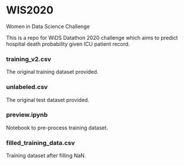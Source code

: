 # WIS2020
Women in Data Science Challenge 

This is a repo for WiDS Datathon 2020 challenge which aims to predict hospital death probability given ICU patient record.


### training_v2.csv               

The original training dataset provided.

### unlabeled.csv                 

The original test dataset provided.

### preview.ipynb                 

Notebook to pre-process training dataset.

### filled_training_data.csv      

Training dataset after filling NaN.
